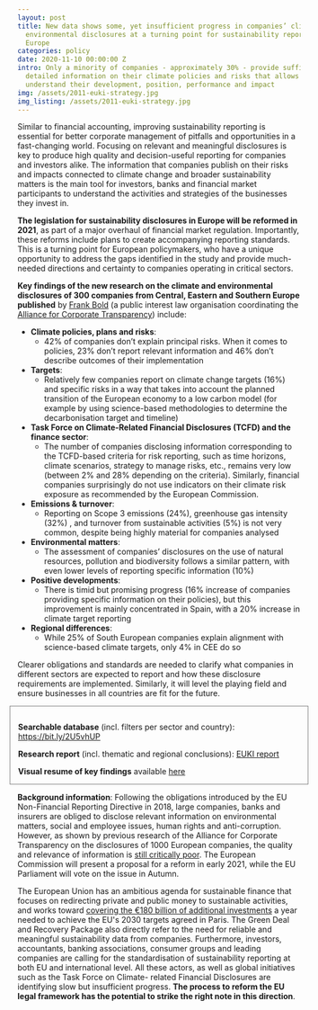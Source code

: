 ```yaml
---
layout: post
title: New data shows some, yet insufficient progress in companies’ climate and
  environmental disclosures at a turning point for sustainability reporting in
  Europe
categories: policy
date: 2020-11-10 00:00:00 Z
intro: Only a minority of companies - approximately 30% - provide sufficiently
  detailed information on their climate policies and risks that allows to
  understand their development, position, performance and impact
img: /assets/2011-euki-strategy.jpg
img_listing: /assets/2011-euki-strategy.jpg
---
```


Similar to financial accounting, improving sustainability reporting is essential for better corporate management of pitfalls and opportunities in a fast-changing world. Focusing on relevant and meaningful disclosures is key to produce high quality and decision-useful reporting for companies and investors alike. The information that companies publish on their risks and impacts connected to climate change and broader sustainability matters is the main tool for investors, banks and financial market participants to understand the activities and strategies of the businesses they invest in.  
 
**The legislation for sustainability disclosures in Europe will be reformed in 2021**, as part of a major overhaul of financial market regulation. Importantly, these reforms include plans to create accompanying reporting standards. This is a turning point for European policymakers, who have a unique opportunity to address the gaps identified in the study and provide much-needed directions and certainty to companies operating in critical sectors.

**Key findings of the new research on the climate and environmental disclosures of 300 companies from Central, Eastern and Southern Europe published** by [Frank Bold](https://en.frankbold.org/our-work/programme/responsible-companies) (a public interest law organisation coordinating the [Alliance for Corporate Transparency](http://www.allianceforcorporatetransparency.org/)) include:

- **Climate policies, plans and risks**: 
     - 42% of companies don’t explain principal risks. When it comes to policies, 23% don’t report relevant information and 46% don’t describe outcomes of their implementation
- **Targets**: 
     - Relatively few companies report on climate change targets (16%) and specific risks in a way that takes into account the planned transition of the European economy to a low carbon model (for example by using science-based methodologies to determine the decarbonisation target and timeline)
- **Task Force on Climate-Related Financial Disclosures (TCFD) and the finance sector**:
     - The number of companies disclosing information corresponding to the TCFD-based criteria for risk reporting, such as time horizons, climate scenarios, strategy to manage risks, etc., remains very low (between 2% and 28% depending on the criteria). Similarly, financial companies surprisingly do not use indicators on their climate risk exposure as recommended by the European Commission. 
- **Emissions & turnover**:
     - Reporting on Scope 3 emissions (24%), greenhouse gas intensity (32%) , and turnover from sustainable activities (5%) is not very common, despite being highly material for companies analysed
- **Environmental matters**: 
     - The assessment of companies’ disclosures on the use of natural resources, pollution and biodiversity follows a similar pattern, with even lower levels of reporting specific information (10%)
- **Positive developments**: 
     - There is timid but promising progress (16% increase of companies providing specific information on their policies), but this improvement is mainly concentrated in Spain, with a 20% increase in climate target reporting
- **Regional differences**:
     - While 25% of South European companies explain alignment with science-based climate targets, only 4% in CEE do so

Clearer obligations and standards are needed to clarify what companies in different sectors are expected to report and how these disclosure requirements are implemented. Similarly, it will level the playing field and ensure businesses in all countries are fit for the future.


<div style="border: 1px solid gray; margin: 0 -1em; padding: 1em 1em 0;">

<p><strong>Searchable database</strong> (incl. filters per sector and country): <a href="https://bit.ly/2U5vhUP" target="_blank">https://bit.ly/2U5vhUP</a></p>

<p><strong>Research report</strong> (incl. thematic and regional conclusions): <a href="{% asset 'Research_Report_EUKI_2020.pdf' @path %}" target="_blank">EUKI report</a></p>

<p><strong>Visual resume of key findings</strong> available <a href="{% asset 'Key_findings.pdf' @path %}" target="_blank">here</a></p>

</div>


**Background information**:
Following the obligations introduced by the EU Non-Financial Reporting Directive in 2018, large
companies, banks and insurers are obliged to disclose relevant information on environmental matters,
social and employee issues, human rights and anti-corruption. However, as shown by previous
research of the Alliance for Corporate Transparency on the disclosures of 1000 European companies,
the quality and relevance of information is [still critically poor](http://allianceforcorporatetransparency.org/news/landmark-research.html). The European Commission will present a
proposal for a reform in early 2021, while the EU Parliament will vote on the issue in Autumn.

The European Union has an ambitious agenda for sustainable finance that focuses on redirecting
private and public money to sustainable activities, and works toward [covering the €180 billion of
additional investments](https://ec.europa.eu/clima/news/sustainable-finance-commissions-action-plan-greener-and-cleaner-economy_en) a year needed to achieve the EU&#39;s 2030 targets agreed in Paris. The Green
Deal and Recovery Package also directly refer to the need for reliable and meaningful sustainability
data from companies. Furthermore, investors, accountants, banking associations, consumer groups
and leading companies are calling for the standardisation of sustainability reporting at both EU and
international level. All these actors, as well as global initiatives such as the Task Force on Climate-
related Financial Disclosures are identifying slow but insufficient progress. **The process to reform
the EU legal framework has the potential to strike the right note in this direction**.
